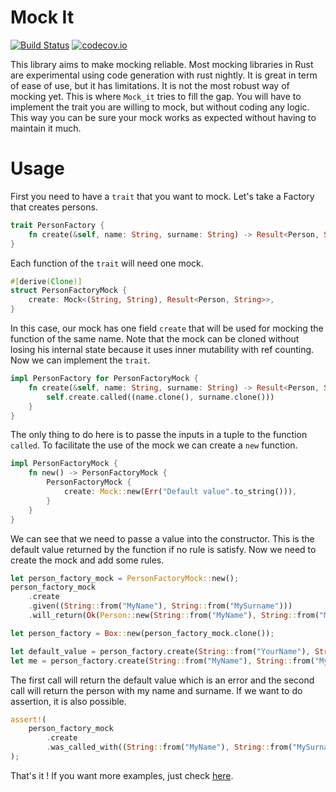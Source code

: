 # Mock It
[![Build Status](https://travis-ci.org/nathanielsimard/mock_it.svg?branch=master)](https://travis-ci.org/nathanielsimard/mock_it)
[![codecov.io](https://codecov.io/gh/nathanielsimard/mock_it/coverage.svg?branch=master)](https://codecov.io/gh/nathanielsimard/mock_it)


This library aims to make mocking reliable.
Most mocking libraries in Rust are experimental using code generation with rust nightly.
It is great in term of ease of use, but it has limitations.
It is not the most robust way of mocking yet.
This is where `Mock_it` tries to fill the gap. 
You will have to implement the trait you are willing to mock, but without coding any logic.
This way you can be sure your mock works as expected without having to maintain it much.

# Usage

First you need to have a `trait` that you want to mock. Let's take a Factory that creates persons.

```rust
trait PersonFactory {
    fn create(&self, name: String, surname: String) -> Result<Person, String>;
}
```

Each function of the `trait` will need one mock.

```rust
#[derive(Clone)]
struct PersonFactoryMock {
    create: Mock<(String, String), Result<Person, String>>,
}
```

In this case, our mock has one field `create` that will be used for mocking the function of the same name.
Note that the mock can be cloned without losing his internal state because it uses inner mutability with ref counting.
Now we can implement the `trait`.

```rust
impl PersonFactory for PersonFactoryMock {
    fn create(&self, name: String, surname: String) -> Result<Person, String> {
        self.create.called((name.clone(), surname.clone()))
    }
}
```

The only thing to do here is to passe the inputs in a tuple to the function `called`.
To facilitate the use of the mock we can create a `new` function.

```rust
impl PersonFactoryMock {
    fn new() -> PersonFactoryMock {
        PersonFactoryMock {
            create: Mock::new(Err("Default value".to_string())),
        }
    }
}
```

We can see that we need to passe a value into the constructor.
This is the default value returned by the function if no rule is satisfy.
Now we need to create the mock and add some rules.

```rust
let person_factory_mock = PersonFactoryMock::new();
person_factory_mock
    .create
    .given((String::from("MyName"), String::from("MySurname")))
    .will_return(Ok(Person::new(String::from("MyName"), String::from("MySurname"))));

let person_factory = Box::new(person_factory_mock.clone());

let default_value = person_factory.create(String::from("YourName"), String::from("YourSurname"));
let me = person_factory.create(String::from("MyName"), String::from("MySurname"));
```

The first call will return the default value which is an error and the second call will return the person with my name and surname.
If we want to do assertion, it is also possible.

```rust
assert!(
    person_factory_mock
        .create
        .was_called_with((String::from("MyName"), String::from("MySurname")))
);
```

That's it ! If you want more examples, just check [here](examples).